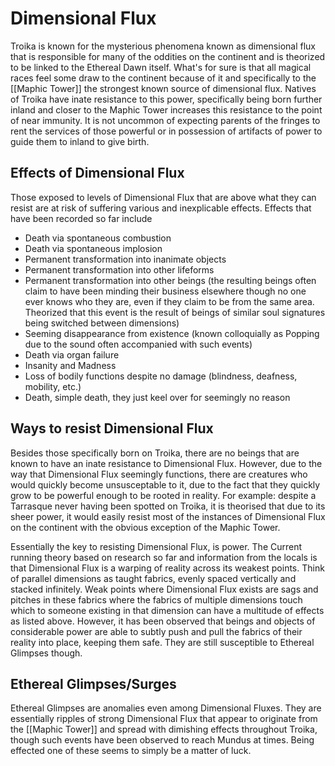 # Dimensional Flux

Troika is known for the mysterious phenomena known as dimensional flux that is responsible for many of the oddities on the continent and is theorized to be linked to the Ethereal Dawn itself. What's for sure is that all magical races feel some draw to the continent because of it and specifically to the [[Maphic Tower]] the strongest known source of dimensional flux. Natives of Troika have inate resistance to this power, specifically being born further inland and closer to the Maphic Tower increases this resistance to the point of near immunity. It is not uncommon of expecting parents of the fringes to rent the services of those powerful or in possession of artifacts of power to guide them to inland to give birth.

## Effects of Dimensional Flux 
Those exposed to levels of Dimensional Flux that are above what they can resist are at risk of suffering various and inexplicable effects. Effects that have been recorded so far include
* Death via spontaneous combustion
* Death via spontaneous implosion
* Permanent transformation into inanimate objects
* Permanent transformation into other lifeforms
* Permanent transformation into other beings (the resulting beings often claim to have been minding their business elsewhere though no one ever knows who they are, even if they claim to be from the same area. Theorized that this event is the result of beings of similar soul signatures being switched between dimensions)
* Seeming disappearance from existence (known colloquially as Popping due to the sound often accompanied with such events)
* Death via organ failure
* Insanity and Madness
* Loss of bodily functions despite no damage (blindness, deafness, mobility, etc.)
* Death, simple death, they just keel over for seemingly no reason

## Ways to resist Dimensional Flux
Besides those specifically born on Troika, there are no beings that are known to have an inate resistance to Dimensional Flux. However, due to the way that Dimensional Flux seemingly functions, there are creatures who would quickly become unsusceptable to it, due to the fact that they quickly grow to be powerful enough to be rooted in reality. For example: despite a Tarrasque never having been spotted on Troika, it is theorised that due to its sheer power, it would easily resist most of the instances of Dimensional Flux on the continent with the obvious exception of the Maphic Tower.

Essentially the key to resisting Dimensional Flux, is power. The Current running theory based on research so far and information from the locals is that Dimensional Flux is a warping of reality across its weakest points. Think of parallel dimensions as taught fabrics, evenly spaced vertically and stacked infinitely. Weak points where Dimensional Flux exists are sags and pitches in these fabrics where the fabrics of multiple dimensions touch which to someone existing in that dimension can have a multitude of effects as listed above. However, it has been observed that beings and objects of considerable power are able to subtly push and pull the fabrics of their reality into place, keeping them safe. They are still susceptible to Ethereal Glimpses though.

## Ethereal Glimpses/Surges 
Ethereal Glimpses are anomalies even among Dimensional Fluxes. They are essentially ripples of strong Dimensional Flux that appear to originate from the [[Maphic Tower]] and spread with dimishing effects throughout Troika, though such events have been observed to reach Mundus at times. Being effected one of these seems to simply be a matter of luck.
